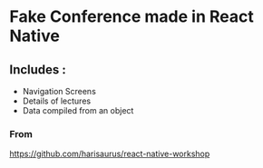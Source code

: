 # Fake Conference made in React Native

## Includes :
* Navigation Screens
* Details of lectures
* Data compiled from an object


### From 
https://github.com/harisaurus/react-native-workshop